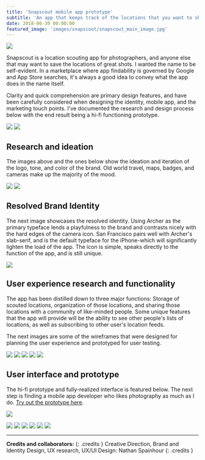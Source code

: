 ```yaml
---
title: 'Snapscout mobile app prototype'
subtitle: 'An app that keeps track of the locations that you want to shoot.'
date: 2018-06-30 00:00:00
featured_image: 'images/snapscout/snapscout_main_image.jpg'
---
```


![](/images/snapscout/snapscout_main_image.jpg)

Snapscout is a location scouting app for photographers, and anyone else that may want to save the locations of great shots. I wanted the name to be self-evident. In a marketplace where app findability is governed by Google and App Store searches, it's always a good idea to convey what the app does in the name itself. 

Clarity and quick comprehension are primary design features, and have been carefully considered when designing the identity, mobile app, and the marketing touch points. I've documented the research and design process below with the end result being a hi-fi functioning prototype.

<div class="gallery" data-columns="2">
	<img src="/images/snapscout/snapscout-sketch-1.jpg">
	<img src="/images/snapscout/snapscout-sketch-2.jpg">
</div>

## Research and ideation
The images above and the ones below show the ideation and iteration of the logo, tone, and color of the brand. Old world travel, maps, badges, and cameras make up the majority of the mood.

<div class="gallery" data-columns="2">
	<img src="/images/snapscout/snapscout-mood-1.jpg">
	<img src="/images/snapscout/snapscout-mood-2.jpg">
</div>

## Resolved Brand Identity
The next image showcases the resolved identity. Using Archer as the primary typeface lends a playfulness to the brand and contrasts nicely with the hard edges of the camera icon. San Francisco pairs well with Archer's slab-serif, and is the default typeface for the iPhone-which will significantly lighten the load of the app. The icon is simple, speaks directly to the function of the app, and is still unique.  

<img src="/images/snapscout/snapscout-identity.jpg">

## User experience research and functionality
The app has been distilled down to three major functions: Storage of scouted locations, organization of those locations, and sharing those locations with a community of like-minded people. Some unique features that the app will provide will be the ability to see other people's lists of locations, as well as subscribing to other user's location feeds.

The next images are some of the wireframes that were designed for planning the user experience and prototyped for user testing.

<div class="gallery" data-columns="5">
	<img src="/images/snapscout/wireframe-1.jpg">
	<img src="/images/snapscout/wireframe-2.jpg">
	<img src="/images/snapscout/wireframe-3.jpg">
	<img src="/images/snapscout/wireframe-4.jpg">
	<img src="/images/snapscout/wireframe-5.jpg">
</div>

## User interface and prototype
The hi-fi prototype and fully-realized interface is featured below. The next step is finding a mobile app developer who likes photography as much as I do. <a href="https://invis.io/ESJ0RR3QPG3" target="_blank">Try out the prototype here</a>.

<a href="https://invis.io/ESJ0RR3QPG3" target="_blank"><img src="/images/snapscout/snapscout-prototype.jpg"></a>

<div class="gallery" data-columns="6">
	<img src="/images/snapscout/hi-fi-1.jpg">
	<img src="/images/snapscout/hi-fi-2.jpg">
	<img src="/images/snapscout/hi-fi-3.jpg">
	<img src="/images/snapscout/hi-fi-4.jpg">
	<img src="/images/snapscout/hi-fi-5.jpg">
	<img src="/images/snapscout/hi-fi-6.jpg">
</div>

---

**Credits and collaborators:**
{: .credits }
Creative Direction, Brand and Identity Design, UX research, UX/UI Design: Nathan Spainhour
{: .credits }